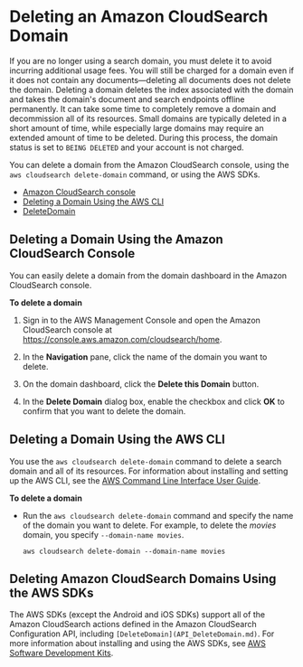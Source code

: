 # Deleting an Amazon CloudSearch Domain<a name="deleting-domains"></a>

 If you are no longer using a search domain, you must delete it to avoid incurring additional usage fees\. You will still be charged for a domain even if it does not contain any documents—deleting all documents does not delete the domain\. Deleting a domain deletes the index associated with the domain and takes the domain's document and search endpoints offline permanently\. It can take some time to completely remove a domain and decommission all of its resources\. Small domains are typically deleted in a short amount of time, while especially large domains may require an extended amount of time to be deleted\. During this process, the domain status is set to `BEING DELETED` and your account is not charged\. 

You can delete a domain from the Amazon CloudSearch console, using the `aws cloudsearch delete-domain` command, or using the AWS SDKs\.


+ [Amazon CloudSearch console](#deleting-domains-console)
+ [Deleting a Domain Using the AWS CLI](#deleting-domains-clt)
+ [DeleteDomain](#deleting-domains-sdk)

## Deleting a Domain Using the Amazon CloudSearch Console<a name="deleting-domains-console"></a>

You can easily delete a domain from the domain dashboard in the Amazon CloudSearch console\. 

**To delete a domain**

1. Sign in to the AWS Management Console and open the Amazon CloudSearch console at [https://console\.aws\.amazon\.com/cloudsearch/home](https://console.aws.amazon.com/cloudsearch/home)\.

1. In the **Navigation** pane, click the name of the domain you want to delete\.

1. On the domain dashboard, click the **Delete this Domain** button\.

1. In the **Delete Domain** dialog box, enable the checkbox and click **OK** to confirm that you want to delete the domain\.

## Deleting a Domain Using the AWS CLI<a name="deleting-domains-clt"></a>

You use the `aws cloudsearch delete-domain` command to delete a search domain and all of its resources\. For information about installing and setting up the AWS CLI, see the [AWS Command Line Interface User Guide](http://docs.aws.amazon.com/cli/latest/userguide/)\. 

**To delete a domain**

+ Run the `aws cloudsearch delete-domain` command and specify the name of the domain you want to delete\. For example, to delete the *movies* domain, you specify `--domain-name movies`\.

  ```
  aws cloudsearch delete-domain --domain-name movies  
  ```

## Deleting Amazon CloudSearch Domains Using the AWS SDKs<a name="deleting-domains-sdk"></a>

The AWS SDKs \(except the Android and iOS SDKs\) support all of the Amazon CloudSearch actions defined in the Amazon CloudSearch Configuration API, including `[DeleteDomain](API_DeleteDomain.md)`\. For more information about installing and using the AWS SDKs, see [AWS Software Development Kits](http://aws.amazon.com/code)\.